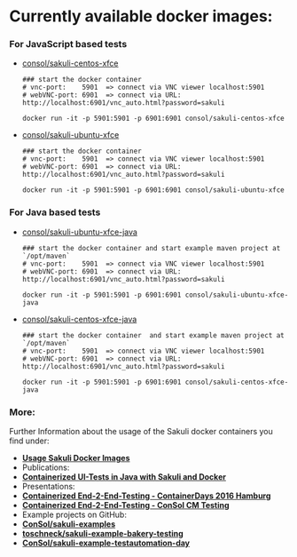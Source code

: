 # Currently available docker images:

### For JavaScript based tests
* [consol/sakuli-centos-xfce](https://hub.docker.com/r/consol/sakuli-centos-xfce/)
  ```
  ### start the docker container
  # vnc-port:    5901  => connect via VNC viewer localhost:5901
  # webVNC-port: 6901  => connect via URL: http://localhost:6901/vnc_auto.html?password=sakuli

  docker run -it -p 5901:5901 -p 6901:6901 consol/sakuli-centos-xfce
  ```
* [consol/sakuli-ubuntu-xfce](https://hub.docker.com/r/consol/sakuli-ubuntu-xfce/)
  ```
  ### start the docker container
  # vnc-port:    5901  => connect via VNC viewer localhost:5901
  # webVNC-port: 6901  => connect via URL: http://localhost:6901/vnc_auto.html?password=sakuli

  docker run -it -p 5901:5901 -p 6901:6901 consol/sakuli-ubuntu-xfce
  ```

### For Java based tests

* [consol/sakuli-ubuntu-xfce-java](https://hub.docker.com/r/consol/sakuli-ubuntu-xfce-java/)
  ```
  ### start the docker container and start example maven project at `/opt/maven`
  # vnc-port:    5901  => connect via VNC viewer localhost:5901
  # webVNC-port: 6901  => connect via URL: http://localhost:6901/vnc_auto.html?password=sakuli

  docker run -it -p 5901:5901 -p 6901:6901 consol/sakuli-ubuntu-xfce-java
  ```

* [consol/sakuli-centos-xfce-java](https://hub.docker.com/r/consol/sakuli-centos-xfce-java/)
  ```
  ### start the docker container  and start example maven project at `/opt/maven`
  # vnc-port:    5901  => connect via VNC viewer localhost:5901
  # webVNC-port: 6901  => connect via URL: http://localhost:6901/vnc_auto.html?password=sakuli

  docker run -it -p 5901:5901 -p 6901:6901 consol/sakuli-centos-xfce-java
  ```

### More:
Further Information about the usage of the Sakuli docker containers you find under:

* **[Usage Sakuli Docker Images](../docs/docker-images.md)**
* Publications:
 * **[Containerized UI-Tests in Java with Sakuli and Docker](https://labs.consol.de/sakuli/development/2016/10/14/sakuli-java-dsl.html)**
* Presentations:
 * **[Containerized End-2-End-Testing - ContainerDays 2016 Hamburg](https://speakerdeck.com/toschneck/containerized-end-2-end-testing-containerdays-2016-in-hamburg)**
 * **[Containerized End-2-End-Testing - ConSol CM Testing](https://rawgit.com/toschneck/presentation/sakuli-testautomation-day/index.html#/)**
* Example projects on GitHub:
 * **[ConSol/sakuli-examples](https://github.com/ConSol/sakuli-examples)**
 * **[toschneck/sakuli-example-bakery-testing](https://github.com/toschneck/sakuli-example-bakery-testing)**
 * **[ConSol/sakuli-example-testautomation-day](https://github.com/ConSol/sakuli-example-testautomation-day)**
